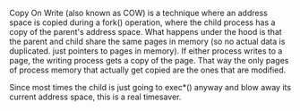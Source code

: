 Copy On Write (also known as COW) is a technique where an address space is copied during a fork() operation, where the child process has a copy of the parent's address space.  What happens under the hood is that the parent and child share the same pages in memory (so no actual data is duplicated.  just pointers to pages in memory).  If either process writes to a page, the writing process gets a copy of the page. That way the only pages of process memory that actually get copied are the ones that are modified.

Since most times the child is just going to exec*() anyway and blow away its current address space, this is a real timesaver.
